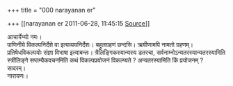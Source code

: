 +++
title = "000 narayanan er"

+++
[[narayanan er	2011-06-28, 11:45:15 [Source](https://groups.google.com/g/bvparishat/c/3Ja6Fum4944)]]



आचार्येभ्यो नमः।  
पाणिनीये विकल्पनिर्देशे वा इत्यव्ययनिर्देशः। बहुलग्रहणं छन्दसि। ऋषीणामपि नामतो ग्रहणम्। प्रतिषेधविकल्पयोः संज्ञा विभाषा इत्याबन्तः। त्रैलिङ्गिकस्यान्यस्य डतरचा, सर्वनाम्नोऽन्यतरस्यान्यतरस्यामिति स्त्रीलिङ्गे सप्तम्यैकवचनमिति कथं विकल्पप्रयोजनं विकल्प्यते ?
अन्यतरस्यामिति किं प्रयोजनम् ?  
सादरम्।  
नारायणः।  

